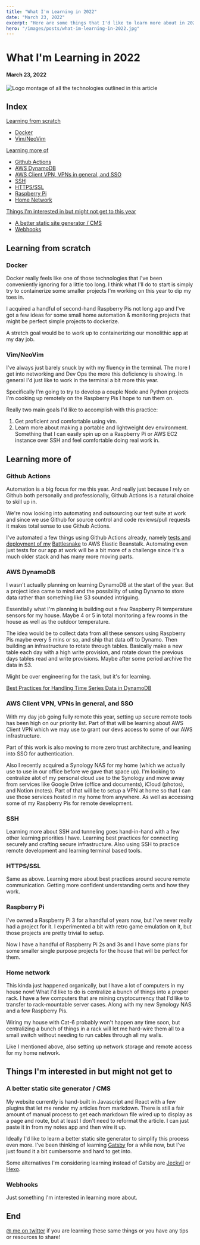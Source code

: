 ```yaml
---
title: "What I'm Learning in 2022"
date: "March 23, 2022"
excerpt: "Here are some things that I'd like to learn more about in 2022."
hero: "/images/posts/what-im-learning-in-2022.jpg"
---
```

# What I'm Learning in 2022
#### March 23, 2022
![Logo montage of all the technologies outlined in this article](what-im-learning-in-2022.jpg)

## Index

[Learning from scratch](#learning-from-scratch)

* [Docker](#docker)
* [Vim/NeoVim](#vimneovim)

[Learning more of](#learning-more-of)

* [Github Actions](#github-actions)
* [AWS DynamoDB](#aws-dynamodb)
* [AWS Client VPN, VPNs in general, and SSO](#aws-client-vpn-vpns-in-general-and-sso)
* [SSH](#ssh)
* [HTTPS/SSL](#httpsssl)
* [Raspberry Pi](#raspberry-pi)
* [Home Network](#home-network)

[Things I'm interested in but might not get to this year](#things-im-interested-in-but-might-not-get-to-this-year)

* [A better static site generator / CMS](#a-better-static-site-generator--cms)
* [Webhooks](#webhooks)

## Learning from scratch

### Docker
Docker really feels like one of those technologies that I've been conveniently ignoring for a little too long. I think what I'll do to start is simply try to containerize some smaller projects I'm working on this year to dip my toes in.

I acquired a handful of second-hand Raspberry Pis not long ago and I've got a few ideas for some small home automation & monitoring projects that might be perfect simple projects to dockerize.

A stretch goal would be to work up to containerizing our monolithic app at my day job.

### Vim/NeoVim
I've always just barely snuck by with my fluency in the terminal. The more I get into networking and Dev Ops the more this deficiency is showing. In general I'd just like to work in the terminal a bit more this year.

Specifically I'm going to try to develop a couple Node and Python projects I'm cooking up remotely on the Raspberry Pis I hope to run them on.

Really two main goals I'd like to accomplish with this practice:
1. Get proficient and comfortable using vim.
2. Learn more about making a portable and lightweight dev environment. Something that I can easily spin up on a Raspberry Pi or AWS EC2 instance over SSH and feel comfortable doing real work in.

## Learning more of

### Github Actions
Automation is a big focus for me this year. And really just because I rely on Github both personally and professionally, Github Actions is a natural choice to skill up in.

We're now looking into automating and outsourcing our test suite at work and since we use Github for source control and code reviews/pull requests it makes total sense to use Github Actions.

I've automated a few things using Github Actions already, namely [tests and deployment of my](https://github.com/tyrelh/battlesnake-typescript-node) [Battlesnake](https://play.battlesnake.com/) to AWS Elastic Beanstalk. Automating even just tests for our app at work will be a bit more of a challenge since it's a much older stack and has many more moving parts.

### AWS DynamoDB
I wasn't actually planning on learning DynamoDB at the start of the year. But a project idea came to mind and the possibility of using Dynamo to store data rather than something like S3 sounded intriguing.

Essentially what I'm planning is building out a few Raspberry Pi temperature sensors for my house. Maybe 4 or 5 in total monitoring a few rooms in the house as well as the outdoor temperature.

The idea would be to collect data from all these sensors using Raspberry Pis maybe every 5 mins or so, and ship that data off to Dynamo. Then building an infrastructure to rotate through tables. Basically make a new table each day with a high write provision, and rotate down the previous days tables read and write provisions. Maybe after some period archive the data in S3.

Might be over engineering for the task, but it's for learning.

[Best Practices for Handling Time Series Data in DynamoDB](https://docs.aws.amazon.com/amazondynamodb/latest/developerguide/bp-time-series.html)

### AWS Client VPN, VPNs in general, and SSO
With my day job going fully remote this year, setting up secure remote tools has been high on our priority list. Part of that will be learning about AWS Client VPN which we may use to grant our devs access to some of our AWS infrastructure.

Part of this work is also moving to more zero trust architecture, and leaning into SSO for authentication.

Also I recently acquired a Synology NAS for my home (which we actually use to use in our office before we gave that space up). I'm looking to centralize alot of my personal cloud use to the Synology and move away from services like Google Drive (office and documents), iCloud (photos), and Notion (notes). Part of that will be to setup a VPN at home so that I can use those services hosted in my home from anywhere. As well as accessing some of my Raspberry Pis for remote development.

### SSH
Learning more about SSH and tunneling goes hand-in-hand with a few other learning priorities I have. Learning best practices for connecting securely and crafting secure infrastructure. Also using SSH to practice remote development and learning terminal based tools.

### HTTPS/SSL
Same as above. Learning more about best practices around secure remote communication. Getting more confident understanding certs and how they work.

### Raspberry Pi
I've owned a Raspberry Pi 3 for a handful of years now, but I've never really had a project for it. I experimented a bit with retro game emulation on it, but those projects are pretty trivial to setup.

Now I have a handful of Raspberry Pi 2s and 3s and I have some plans for some smaller single purpose projects for the house that will be perfect for them.

### Home network
This kinda just happened organically, but I have a lot of computers in my house now! What I'd like to do is centralize a bunch of things into a proper rack. I have a few computers that are mining cryptocurrency that I'd like to transfer to rack-mountable server cases. Along with my new Synology NAS and a few Raspberry Pis.

Wiring my house with Cat-6 probably won't happen any time soon, but centralizing a bunch of things in a rack will let me hard-wire them all to a small switch without needing to run cables through all my walls.

Like I mentioned above, also setting up network storage and remote access for my home network.

## Things I'm interested in but might not get to

### A better static site generator / CMS
My website currently is hand-built in Javascript and React with a few plugins that let me render my articles from markdown. There is still a fair amount of manual process to get each markdown file wired up to display as a page and route, but at least I don't need to reformat the article. I can just paste it in from my notes app and then wire it up.

Ideally I'd like to learn a better static site generator to simplify this process even more. I've been thinking of learning [Gatsby](https://www.gatsbyjs.com/) for a while now, but I've just found it a bit cumbersome and hard to get into.

Some alternatives I'm considering learning instead of Gatsby are [Jeckyll](https://jekyllrb.com/) or [Hexo](https://hexo.io/).

### Webhooks
Just something I'm interested in learning more about.

## End

[@ me on twitter](https://twitter.com/tyrelhiebert) if you are learning these same things or you have any tips or resources to share!